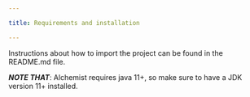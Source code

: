 ```yaml
---

title: Requirements and installation

---
```


Instructions about how to import the project can be found in the README.md file.

***NOTE THAT***: Alchemist requires java 11+, so make sure to have a JDK version 11+ installed.

